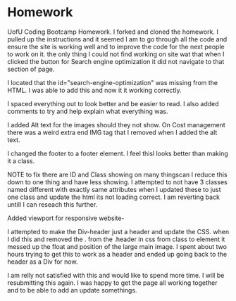 # Homework
UofU Coding Bootcamp Homework. 
I forked and cloned the homework. I pulled up the instructions and it seemed I am to go through all the code and ensure the site is working well and to improve the code for the next people to work on it. 
the only thing I could not find working on site wat that when I clicked the button for Search engine optimization it did not navigate to that section of page.

 I located that the id="search-engine-optimization" was missing from the HTML. I was able to add this and now it it working correctly. 

I spaced everything out to look better and be easier to read. I also added comments to try and help explain what everything was. 

I added Alt text for the images should they not show. On Cost management there was a weird extra end IMG tag that I removed when I added the alt text. 
 
I changed the footer to a footer element. I feel thisl looks better than making it a class. 

NOTE to fix there are ID and Class showing on many thingscan I reduce this down to one thing and have less showing.   I attempted to not have 3 classes named different with exactly same attributes when I updated these to just one class and update the html its not loading correct. I am reverting back untill I can reseach this further. 

Added viewport for responsive website- 

I attempted to make the Div-header just a header and update the CSS. when I did this and removed the . from the .header in css from class to element it messed up the float and position of the large main image. I spent about two hours trying to get this to work as a header and ended up going back to the header as a Div for now. 

I am relly not satisfied with this and would like to spend more time. I will be resubmitting this again. I was happy to get the page all working together and to be able to add an update somethings.
